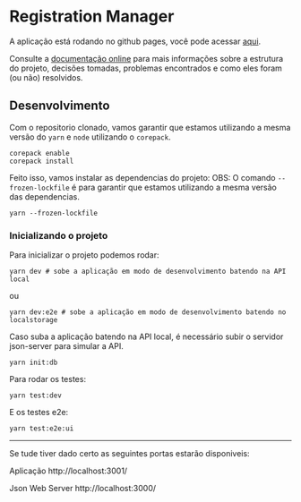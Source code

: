 # Registration Manager

A aplicação está rodando no github pages, você pode acessar [aqui](https://vitebo.github.io/registration-manager/).

Consulte a [documentação online](https://vitebo.github.io/registration-manager/docs/)
para mais informações sobre a estrutura do projeto, decisões tomadas, problemas encontrados e como
eles foram (ou não) resolvidos.

## Desenvolvimento

Com o repositorio clonado, vamos garantir que estamos utilizando a mesma versão do `yarn` e `node` utilizando o `corepack`.

```shell
corepack enable
corepack install
```

Feito isso, vamos instalar as dependencias do projeto:
OBS: O comando `--frozen-lockfile` é para garantir que estamos utilizando a mesma versão das dependencias.

```shell
yarn --frozen-lockfile
```

### Inicializando o projeto

Para inicializar o projeto podemos rodar:

```shell
yarn dev # sobe a aplicação em modo de desenvolvimento batendo na API local
```

ou

```shell
yarn dev:e2e # sobe a aplicação em modo de desenvolvimento batendo no localstorage
```

Caso suba a aplicação batendo na API local, é necessário subir o servidor json-server para simular a API.

```shell
yarn init:db
```

Para rodar os testes:

```shell
yarn test:dev
```

E os testes e2e:

```shell
yarn test:e2e:ui
```

---

Se tude tiver dado certo as seguintes portas estarão disponiveis:

Aplicação http://localhost:3001/

Json Web Server http://localhost:3000/
